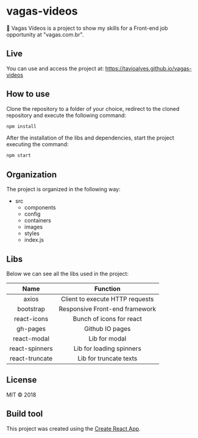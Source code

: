 # vagas-videos

:movie_camera: Vagas Vídeos is a project to show my skills for a Front-end job opportunity at "vagas.com.br".

## Live 

You can use and access the project at: https://tavioalves.github.io/vagas-videos

## How to use

Clone the repository to a folder of your choice, redirect to the cloned repository and execute the following command:

```javascript
npm install
```
After the installation of the libs and dependencies, start the project executing the command:

```javascript
npm start
```

## Organization

The project is organized in the following way:

- src    
  - components
  - config
  - containers
  - images
  - styles
  - index.js

## Libs

Below we can see all the libs used in the project:

Name | Function
|:---:| :-----:|
axios | Client to execute HTTP requests
bootstrap | Responsive Front-end framework
react-icons | Bunch of icons for react
gh-pages | Github IO pages
react-modal | Lib for modal
react-spinners | Lib for loading spinners
react-truncate | Lib for truncate texts

## License

MIT © 2018

## Build tool

This project was created using the [Create React App](https://github.com/facebookincubator/create-react-app).
